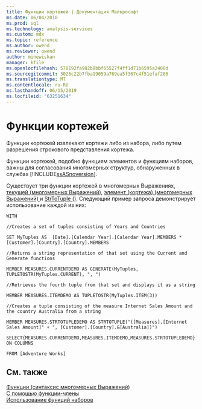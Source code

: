 ```yaml
---
title: Функции кортежей | Документация Майкрософт
ms.date: 06/04/2018
ms.prod: sql
ms.technology: analysis-services
ms.custom: mdx
ms.topic: reference
ms.author: owend
ms.reviewer: owend
author: minewiskan
manager: kfile
ms.openlocfilehash: 578192fa982b8bbf65527f4ff1d71b6595a2400d
ms.sourcegitcommit: 3026c22b7fba19059a769ea5f367c4f51efaf286
ms.translationtype: MT
ms.contentlocale: ru-RU
ms.lasthandoff: 06/15/2019
ms.locfileid: "63251634"
---
```

# <a name="using-tuple-functions"></a>Функции кортежей


  Функции кортежей извлекают кортежи либо из набора, либо путем разрешения строкового представления кортежа.  
  
 Функции кортежей, подобно функциям элементов и функциям наборов, важны для согласования многомерных структур, обнаруженных в службах [!INCLUDE[ssASnoversion](../includes/ssasnoversion-md.md)].  
  
 Существует три функции кортежей в многомерных Выражениях, [текущей &#40;многомерных Выражений&#41;](../mdx/current-mdx.md), [элемент &#40;кортежа&#41; &#40;многомерных Выражений&#41; ](../mdx/item-tuple-mdx.md) и [StrToTuple &#40;&#41;](../mdx/strtotuple-mdx.md). Следующий пример запроса демонстрирует использование каждой из них:  
  
 `WITH`  
  
 `//Creates a set of tuples consisting of Years and Countries`  
  
 `SET MyTuples AS  [Date].[Calendar Year].[Calendar Year].MEMBERS * [Customer].[Country].[Country].MEMBERS`  
  
 `//Returns a string representation of that set using the Current and Generate functions`  
  
 `MEMBER MEASURES.CURRENTDEMO AS GENERATE(MyTuples, TUPLETOSTR(MyTuples.CURRENT), ", ")`  
  
 `//Retrieves the fourth tuple from that set and displays it as a string`  
  
 `MEMBER MEASURES.ITEMDEMO AS TUPLETOSTR(MyTuples.ITEM(3))`  
  
 `//Creates a tuple consisting of the measure Internet Sales Amount and the country Australia from a string`  
  
 `MEMBER MEASURES.STRTOTUPLEDEMO AS STRTOTUPLE("([Measures].[Internet Sales Amount]" + ", [Customer].[Country].&[Australia])")`  
  
 `SELECT{MEASURES.CURRENTDEMO,MEASURES.ITEMDEMO,MEASURES.STRTOTUPLEDEMO} ON COLUMNS`  
  
 `FROM [Adventure Works]`  
  
## <a name="see-also"></a>См. также  
 [Функции &#40;синтаксис многомерных Выражений&#41;](../mdx/functions-mdx-syntax.md)   
 [С помощью функции-члены](../mdx/using-member-functions.md)   
 [Использование функций наборов](../mdx/using-set-functions.md)  
  
  

